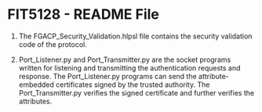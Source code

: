 # FIT5128 - README File

1. The FGACP_Security_Validation.hlpsl file contains the security validation code of the protocol.

2. Port_Listener.py and Port_Transmitter.py are the socket programs written for listening and transmitting the authentication requests and response. The Port_Listener.py programs can send the attribute-embedded certificates signed by the trusted authority. The Port_Transmitter.py verifies the signed certificate and further verifies the attributes. 
